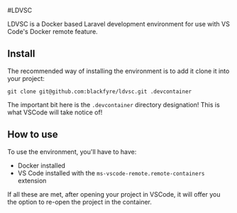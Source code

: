 #LDVSC

LDVSC is a Docker based Laravel development environment for use with VS Code's Docker remote feature.

## Install

The recommended way of installing the environment is to add it clone it into your project:

```
git clone git@github.com:blackfyre/ldvsc.git .devcontainer
```
The important bit here is the `.devcontainer` directory designation! This is what VSCode will take notice of!

## How to use

To use the environment, you'll have to have:

 * Docker installed
 * VS Code installed with the `ms-vscode-remote.remote-containers` extension

If all these are met, after opening your project in VSCode, it will offer you the option to re-open the project in the container.
